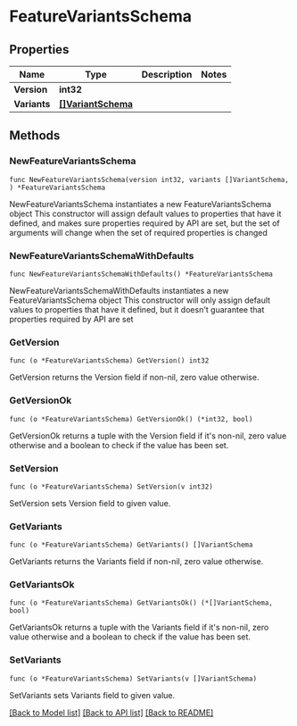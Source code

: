 # FeatureVariantsSchema

## Properties

Name | Type | Description | Notes
------------ | ------------- | ------------- | -------------
**Version** | **int32** |  | 
**Variants** | [**[]VariantSchema**](VariantSchema.md) |  | 

## Methods

### NewFeatureVariantsSchema

`func NewFeatureVariantsSchema(version int32, variants []VariantSchema, ) *FeatureVariantsSchema`

NewFeatureVariantsSchema instantiates a new FeatureVariantsSchema object
This constructor will assign default values to properties that have it defined,
and makes sure properties required by API are set, but the set of arguments
will change when the set of required properties is changed

### NewFeatureVariantsSchemaWithDefaults

`func NewFeatureVariantsSchemaWithDefaults() *FeatureVariantsSchema`

NewFeatureVariantsSchemaWithDefaults instantiates a new FeatureVariantsSchema object
This constructor will only assign default values to properties that have it defined,
but it doesn't guarantee that properties required by API are set

### GetVersion

`func (o *FeatureVariantsSchema) GetVersion() int32`

GetVersion returns the Version field if non-nil, zero value otherwise.

### GetVersionOk

`func (o *FeatureVariantsSchema) GetVersionOk() (*int32, bool)`

GetVersionOk returns a tuple with the Version field if it's non-nil, zero value otherwise
and a boolean to check if the value has been set.

### SetVersion

`func (o *FeatureVariantsSchema) SetVersion(v int32)`

SetVersion sets Version field to given value.


### GetVariants

`func (o *FeatureVariantsSchema) GetVariants() []VariantSchema`

GetVariants returns the Variants field if non-nil, zero value otherwise.

### GetVariantsOk

`func (o *FeatureVariantsSchema) GetVariantsOk() (*[]VariantSchema, bool)`

GetVariantsOk returns a tuple with the Variants field if it's non-nil, zero value otherwise
and a boolean to check if the value has been set.

### SetVariants

`func (o *FeatureVariantsSchema) SetVariants(v []VariantSchema)`

SetVariants sets Variants field to given value.



[[Back to Model list]](../README.md#documentation-for-models) [[Back to API list]](../README.md#documentation-for-api-endpoints) [[Back to README]](../README.md)


